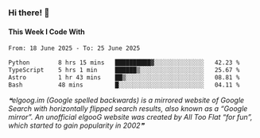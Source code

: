 ### Hi there! 👋

#### This Week I Code With
<!--START_SECTION:waka-->

```txt
From: 18 June 2025 - To: 25 June 2025

Python        8 hrs 15 mins   ██████████▓░░░░░░░░░░░░░░   42.23 %
TypeScript    5 hrs 1 min     ██████▒░░░░░░░░░░░░░░░░░░   25.67 %
Astro         1 hr 43 mins    ██▒░░░░░░░░░░░░░░░░░░░░░░   08.81 %
Bash          48 mins         █░░░░░░░░░░░░░░░░░░░░░░░░   04.11 %
```

<!--END_SECTION:waka-->

<!--STARTS_HERE_QUOTE_README-->
<i>❝elgoog.im (Google spelled backwards) is a mirrored website of Google Search with horizontally flipped search results, also known as a “Google mirror”. An unofficial elgooG website was created by All Too Flat “for fun”, which started to gain popularity in 2002❞</i>
<!--ENDS_HERE_QUOTE_README-->
